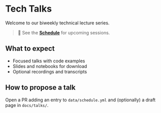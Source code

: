 # Tech Talks

Welcome to our biweekly technical lecture series.

> 📅 See the **[Schedule](schedule.md)** for upcoming sessions.

## What to expect
- Focused talks with code examples
- Slides and notebooks for download
- Optional recordings and transcripts

## How to propose a talk
Open a PR adding an entry to `data/schedule.yml` and (optionally) a draft page in `docs/talks/`.
